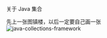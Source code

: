 关于 Java 集合

先上一张图镇楼，以后一定要自己画一张  
![java-collections-framework](https://www.gitbook.com/14b0a987-224c-428a-b9a7-b1af744a9653)
